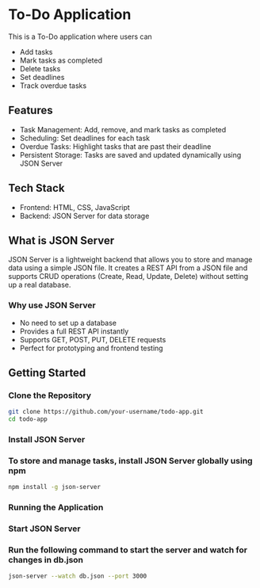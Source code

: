 # To-Do Application

This is a To-Do application where users can  
- Add tasks  
- Mark tasks as completed  
- Delete tasks  
- Set deadlines  
- Track overdue tasks  

## Features  
- Task Management: Add, remove, and mark tasks as completed  
- Scheduling: Set deadlines for each task  
- Overdue Tasks: Highlight tasks that are past their deadline  
- Persistent Storage: Tasks are saved and updated dynamically using JSON Server  

## Tech Stack  
- Frontend: HTML, CSS, JavaScript  
- Backend: JSON Server for data storage  

## What is JSON Server  
JSON Server is a lightweight backend that allows you to store and manage data using a simple JSON file. It creates a REST API from a JSON file and supports CRUD operations (Create, Read, Update, Delete) without setting up a real database.  

### Why use JSON Server  
- No need to set up a database  
- Provides a full REST API instantly  
- Supports GET, POST, PUT, DELETE requests  
- Perfect for prototyping and frontend testing  

## Getting Started  

### Clone the Repository  
```bash
git clone https://github.com/your-username/todo-app.git
cd todo-app
```
### Install JSON Server
### To store and manage tasks, install JSON Server globally using npm
```bash
npm install -g json-server
```
### Running the Application
### Start JSON Server
### Run the following command to start the server and watch for changes in db.json

```bash
json-server --watch db.json --port 3000
```

